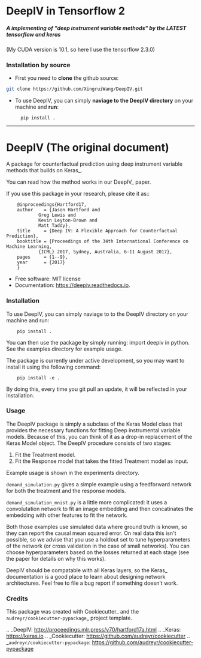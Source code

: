
# DeepIV in Tensorflow 2


<!--
.. image:: https://img.shields.io/pypi/v/deepiv.svg
        :target: https://pypi.python.org/pypi/deepiv

.. image:: https://img.shields.io/travis/jhartford/deepiv.svg
        :target: https://travis-ci.org/jhartford/deepiv

.. image:: https://readthedocs.org/projects/deepiv/badge/?version=latest
        :target: https://deepiv.readthedocs.io/en/latest/?badge=latest
        :alt: Documentation Status

.. image:: https://pyup.io/repos/github/jhartford/deepiv/shield.svg
     :target: https://pyup.io/repos/github/jhartford/deepiv/
     :alt: Updates
     
-->

##### A implementing of "deep instrument variable methods" by the LATEST tensorflow and keras

(My CUDA version is 10.1, so here I use the tensorflow 2.3.0)

### Installation by source

- First you need to **clone** the github source:

```sh
git clone https://github.com/XingruiWang/DeepIV.git
```

- To use DeepIV, you can simply **naviage to the DeepIV directory** on your machine and **run**:

        pip install .
---

# DeepIV (The original document)

A package for counterfactual prediction using deep instrument variable methods that builds on Keras_. 

You can read how the method works in our DeepIV_ paper.

If you use this package in your research, please cite it as::

        @inproceedings{Hartford17,
        author    = {Jason Hartford and
                Greg Lewis and
                Kevin Leyton-Brown and
                Matt Taddy},
        title     = {Deep IV: A Flexible Approach for Counterfactual Prediction},
        booktitle = {Proceedings of the 34th International Conference on Machine Learning,
                {ICML} 2017, Sydney, Australia, 6-11 August 2017},
        pages     = {1--9},
        year      = {2017}
        }


* Free software: MIT license
* Documentation: https://deepiv.readthedocs.io.


### Installation

To use DeepIV, you can simply naviage to to the DeepIV directory on your machine and run:

        pip install .

You can then use the package by simply running: import deepiv in python. See the examples directory for example usage.

The package is currently under active development, so you may want to install it using the following command:

        pip install -e .

By doing this, every time you git pull an update, it will be reflected in your installation.


### Usage

The DeepIV package is simply a subclass of the Keras Model class that provides the necessary functions for fitting Deep instrumental variable models. Because of this, you can think of it as a drop-in replacement of the Keras Model object.
The DeepIV procedure consists of two stages: 
1. Fit the Treatment model.
2. Fit the Response model that takes the fitted Treatment model as input. 

Example usage is shown in the experiments directory. 

``demand_simulation.py`` gives a simple example using a feedforward network for both the treatment and the response models.

``demand_simulation_mnist.py`` is a little more complicated: it uses a convolutation network to fit an image embedding and then concatinates the embedding with other features to fit the network. 

Both those examples use simulated data where ground truth is known, so they can report the causal mean squared error. On real data this isn't possible, so we advise that you use a holdout set to tune hyperparameters of the network (or cross validation in the case of small networks). You can choose hyperparameters based on the losses returned at each stage (see the paper for details on why this works).

DeepIV should be compatable with all Keras layers, so the Keras_ documentation is a good place to learn about designing network architectures. Feel free to file a bug report if something doesn't work.


### Credits


This package was created with Cookiecutter_ and the `audreyr/cookiecutter-pypackage`_ project template.

.. _DeepIV: http://proceedings.mlr.press/v70/hartford17a.html
.. _Keras: https://keras.io
.. _Cookiecutter: https://github.com/audreyr/cookiecutter
.. _`audreyr/cookiecutter-pypackage`: https://github.com/audreyr/cookiecutter-pypackage

